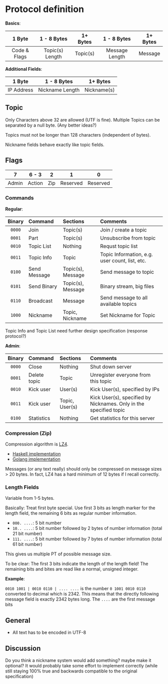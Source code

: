 # Protocol definition

**Basics**:

| 1 Byte       | 1 - 8 Bytes     | 1+ Bytes | 1 - 8 Bytes      | 1+ Bytes |
| :----------: | :-------------: | :------: | :--------------: | :------: |
| Code & Flags | Topic(s) Length | Topic(s) | Message Length   | Message  |

**Additional Fields**:

| 1 Byte       | 1 - 8 Bytes     | 1+ Bytes    |
| :----------: | :-------------: | :---------: |
| IP Address   | Nickname Length | Nickname(s) |

## Topic
Only Characters above 32 are allowed (UTF is fine).
Multiple Topics can be separated by a null byte. (Any better ideas?)

Topics must not be longer than 128 characters (independent of bytes).

Nickname fields behave exactly like topic fields.

## Flags
| 7     | 6 - 3  | 2   | 1        | 0        |
| :---: | :----: | :-: | :------: | :------: |
| Admin | Action | Zip | Reserved | Reserved |


### Commands
**Regular**:

| Binary | Command      | Sections          | Comments                                       |
| :---:  | :---         | :---              | :---                                           |
| `0000` | Join         | Topic(s)          | Join / create a topic                          |
| `0001` | Part         | Topic(s)          | Unsubscribe from topic                         |
| `0010` | Topic List   | Nothing           | Requst topic list                              |
| `0011` | Topic Info   | Topic             | Topic Information, e.g. user count, list, etc. |
| `0100` | Send Message | Topic(s), Message | Send message to topic                          |
| `0101` | Send Binary  | Topic(s), Message | Binary stream, big files                       |
| `0110` | Broadcast    | Message           | Send message to all available topics           |
| `1000` | Nickname     | Topic, Nickname   | Set Nickname for Topic                         |

Topic Info and Topic List need further design specification (response protocol?)

**Admin**:

| Binary | Command      | Sections       | Comments                                                          |
| :---:  | :---         | :---           | :---                                                              |
| `0000` | Close        | Nothing        | Shut down server                                                  |
| `0001` | Delete topic | Topic          | Unregister everyone from this topic                               |
| `0010` | Kick user    | User(s)        | Kick User(s), specified by IPs                                    |
| `0011` | Kick user    | Topic, User(s) | Kick User(s), specified by Nicknames. Only in the specified topic |
| `0100` | Statistics   | Nothing        | Get statistics for this server                                    |

### Compression (Zip)
Compression algorithm is [LZ4](https://code.google.com/p/lz4/).
- [Haskell implementation](http://hackage.haskell.org/package/lz4-0.2.2)
- [Golang implementation](https://github.com/salviati/go-lz4)

Messages (or any text really) should only be compressed on message sizes > 20
bytes.  In fact, LZ4 has a hard minimum of 12 bytes if I recall correctly.

### Length Fields
Variable from 1-5 bytes.

Basically: Treat first byte special. Use first 3 bits as length marker for the
length field, the remaining 6 bits as regular number information.

- `000. ....`: 5 bit number
- `10.. ....`: 5 bit number followed by 2 bytes of number information
  (total 21 bit number)
- `111. ....`: 5 bit number followed by 7 bytes of number information
  (total 61 bit number)

This gives us multiple PT of possible message size.

To be clear: The first 3 bits indicate the length of the length field!
The remaining bits and bites are read like a normal, unsigned integer.

**Example**:

`0010 1001 | 0010 0110 | .... ....` is the number `0 1001 0010 0110` converted to decimal
which is 2342. This means that the directly following message field is exactly
2342 bytes long. The `....` are the first message bits

## General
- All text has to be encoded in UTF-8

## Discussion
Do you think a nickname system would add something? maybe make it optional? It
would probably take some effort to implement correctly (while still staying 100%
true and backwards compatible to the original specification)

